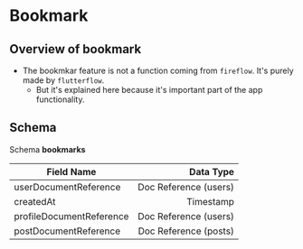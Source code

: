# Bookmark

## Overview of bookmark

- The bookmkar feature is not a function coming from `fireflow`. It's purely made by `flutterflow`.
  - But it's explained here because it's important part of the app functionality.



## Schema

Schema **bookmarks**

| Field Name | Data Type |
|------------|----------:|
| userDocumentReference | Doc Reference (users) |
| createdAt | Timestamp |
| profileDocumentReference | Doc Reference (users) |
| postDocumentReference | Doc Reference (posts) |
